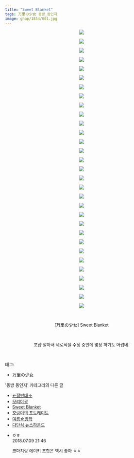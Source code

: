 ```yaml
---
title: "Sweet Blanket"
tags: 万里の少女 동방_동인지
image: ghap/1854/001.jpg
---
```

<div class="article">
<p><span style="color: rgb(0, 0, 0);"></span></p>
<p style="text-align: center; clear: none; float: none;"><img src="{{ site.nasurl }}/ghap/1854/001.jpg"/></p>
<p style="text-align: center; clear: none; float: none;"><img src="{{ site.nasurl }}/ghap/1854/002.jpg"/></p>
<p style="text-align: center; clear: none; float: none;"><img src="{{ site.nasurl }}/ghap/1854/003.jpg"/></p>
<p style="text-align: center; clear: none; float: none;"><img src="{{ site.nasurl }}/ghap/1854/004.jpg"/></p>
<p style="text-align: center; clear: none; float: none;"><img src="{{ site.nasurl }}/ghap/1854/005.jpg"/></p>
<p style="text-align: center; clear: none; float: none;"><img src="{{ site.nasurl }}/ghap/1854/006.jpg"/></p>
<p style="text-align: center; clear: none; float: none;"><img src="{{ site.nasurl }}/ghap/1854/007.jpg"/></p>
<p style="text-align: center; clear: none; float: none;"><img src="{{ site.nasurl }}/ghap/1854/008.jpg"/></p>
<p style="text-align: center; clear: none; float: none;"><img src="{{ site.nasurl }}/ghap/1854/009.jpg"/></p>
<p style="text-align: center; clear: none; float: none;"><img src="{{ site.nasurl }}/ghap/1854/010.jpg"/></p>
<p style="text-align: center; clear: none; float: none;"><img src="{{ site.nasurl }}/ghap/1854/011.jpg"/></p>
<p style="text-align: center; clear: none; float: none;"><img src="{{ site.nasurl }}/ghap/1854/012.jpg"/></p>
<p style="text-align: center; clear: none; float: none;"><img src="{{ site.nasurl }}/ghap/1854/013.jpg"/></p>
<p style="text-align: center; clear: none; float: none;"><img src="{{ site.nasurl }}/ghap/1854/014.jpg"/></p>
<p style="text-align: center; clear: none; float: none;"><img src="{{ site.nasurl }}/ghap/1854/015.jpg"/></p>
<p style="text-align: center; clear: none; float: none;"><img src="{{ site.nasurl }}/ghap/1854/016.jpg"/></p>
<p style="text-align: center; clear: none; float: none;"><img src="{{ site.nasurl }}/ghap/1854/017.jpg"/></p>
<p style="text-align: center; clear: none; float: none;"><img src="{{ site.nasurl }}/ghap/1854/018.jpg"/></p>
<p style="text-align: center; clear: none; float: none;"><img src="{{ site.nasurl }}/ghap/1854/019.jpg"/></p>
<p style="text-align: center; clear: none; float: none;"><img src="{{ site.nasurl }}/ghap/1854/020.jpg"/></p>
<p style="text-align: center; clear: none; float: none;"><img src="{{ site.nasurl }}/ghap/1854/021.jpg"/></p>
<p style="text-align: center; clear: none; float: none;"><img src="{{ site.nasurl }}/ghap/1854/022.jpg"/></p>
<p style="text-align: center; clear: none; float: none;"><img src="{{ site.nasurl }}/ghap/1854/023.jpg"/></p>
<p style="text-align: center; clear: none; float: none;"><img src="{{ site.nasurl }}/ghap/1854/024.jpg"/></p>
<p style="text-align: center; clear: none; float: none;"><img src="{{ site.nasurl }}/ghap/1854/025.jpg"/></p>
<p style="text-align: center; clear: none; float: none;"><img src="{{ site.nasurl }}/ghap/1854/026.jpg"/></p>
<p style="text-align: center; clear: none; float: none;"><img src="{{ site.nasurl }}/ghap/1854/027.jpg"/></p>
<p style="text-align: center; clear: none; float: none;"><img src="{{ site.nasurl }}/ghap/1854/028.jpg"/></p>
<p style="text-align: center; clear: none; float: none;"><img src="{{ site.nasurl }}/ghap/1854/029.jpg"/></p>
<p style="text-align: center; clear: none; float: none;"><img src="{{ site.nasurl }}/ghap/1854/030.jpg"/></p>
<p style="text-align: center; clear: none; float: none;"><img src="{{ site.nasurl }}/ghap/1854/031.jpg"/></p>
<p style="text-align: center; clear: none; float: none;"><br/></p>
<p style="text-align: center; clear: none; float: none;">[万里の少女] Sweet Blanket</p>
<p style="text-align: center; clear: none; float: none;"><br/></p>
<p style="text-align: center; clear: none; float: none;">포샵 깔아서 세로식질 수정 중인데 몇장 하기도 어렵네.</p>
<p><span style="color: rgb(0, 0, 0);"></span><br/></p>
</div><div class="tagTrail">
<p>태그: </p>
<ul>
<li>万里の少女</li>
</ul>
</div><div class="another">
<p>'동방 동인지' 카테고리의 다른 글</p>
<ul>
<li><a href="/2016-08-26-ghap_1856">←정반대→</a></li>
<li><a href="/2016-08-26-ghap_1855">모리야광</a></li>
<li><a href="/2016-08-26-ghap_1854">Sweet Blanket</a></li>
<li><a href="/2016-08-26-ghap_1853">호랑이의 포트레이트</a></li>
<li><a href="/2016-08-26-ghap_1852">여름☆방학</a></li>
<li><a href="/2016-08-26-ghap_1851">다단식 뉴스하운드</a></li>
</ul>
</div><div class="cb_module cb_fluid">
<div class="cb_wrt cb_profile">
<div class="comment">
<ul>
<li class="cb_thumb_off" id="comment15282872">
<div class="cb_comment_area">
<div class="cb_info_area">
<div class="cb_section">
<span class="cb_nick_name">ㅇㅎ</span>
</div>
<div class="cb_section">
<span class="cb_date">2018.07.09 21:46 </span>
</div>
</div>
<div class="cb_dsc_comment">
<p class="cb_dsc">
											코마치랑 에이키 조합은 역시 좋아 ㅎㅎ
										</p>
</div>
</div></li>
</ul>
</div>
</div><!-- commentList close -->
</div>